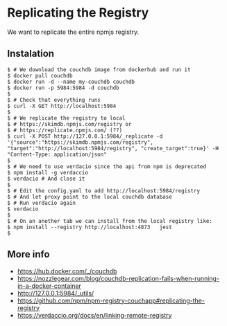 # Replicating the Registry

We want to replicate the entire npmjs registry.

## Instalation

```shell
$ # We download the couchdb image from dockerhub and run it
$ docker pull couchdb
$ docker run -d --name my-couchdb couchdb
$ docker run -p 5984:5984 -d couchdb
$
$ # Check that everything runs
$ curl -X GET http://localhost:5984
$ 
$ # We replicate the registry to local
$ # https://skimdb.npmjs.com/registry or
$ # https://replicate.npmjs.com/ (??)
$ curl -X POST http://127.0.0.1:5984/_replicate -d '{"source":"https://skimdb.npmjs.com/registry", "target":"http://localhost:5984/registry", "create_target":true}' -H "Content-Type: application/json" 
$
$ # We need to use verdacio since the api from npm is deprecated
$ npm install -g verdaccio
$ verdacio # And close it
$
$ # Edit the config.yaml to add http://localhost:5984/registry
$ # And let proxy point to the local couchdb database
$ # Run verdacio again
$ verdacio
$
$ # On an another tab we can install from the local registry like:
$ npm install --registry http://localhost:4873   jest
$
```

## More info

- https://hub.docker.com/_/couchdb
- https://nozzlegear.com/blog/couchdb-replication-fails-when-running-in-a-docker-container
- http://127.0.0.1:5984/_utils/
- https://github.com/npm/npm-registry-couchapp#replicating-the-registry
- https://verdaccio.org/docs/en/linking-remote-registry
